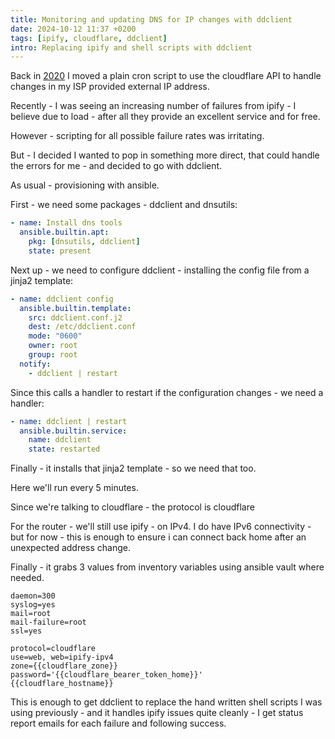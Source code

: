 ```yaml
---
title: Monitoring and updating DNS for IP changes with ddclient
date: 2024-10-12 11:37 +0200
tags: [ipify, cloudflare, ddclient]
intro: Replacing ipify and shell scripts with ddclient
---
```


Back in [2020](/2020/01/29/monitoring-ip-changes/) I moved a plain cron script to use the cloudflare API to handle changes in my ISP provided external IP address.

Recently - I was seeing an increasing number of failures from ipify - I believe due to load - after all they provide an excellent service and for free.

However - scripting for all possible failure rates was irritating.

But - I decided I wanted to pop in something more direct, that could handle the errors for me - and decided to go with ddclient.

As usual - provisioning with ansible.

First - we need some packages - ddclient and dnsutils:

```yaml
- name: Install dns tools
  ansible.builtin.apt:
    pkg: [dnsutils, ddclient]
    state: present
```

Next up - we need to configure ddclient - installing the config file from a jinja2 template:

```yaml
- name: ddclient config
  ansible.builtin.template:
    src: ddclient.conf.j2
    dest: /etc/ddclient.conf
    mode: "0600"
    owner: root
    group: root
  notify:
    - ddclient | restart
```

Since this calls a handler to restart if the configuration changes - we need a handler:

```yaml
- name: ddclient | restart
  ansible.builtin.service:
    name: ddclient
    state: restarted
```

Finally - it installs that jinja2 template - so we need that too.

Here we'll run every 5 minutes.

Since we're talking to cloudflare - the protocol is cloudflare

For the router - we'll still use ipify - on IPv4. I do have IPv6 connectivity - but for now - this is enough to ensure i can connect back home after an unexpected address change.

Finally - it grabs 3 values from inventory variables using ansible vault where needed.

```text
daemon=300
syslog=yes
mail=root
mail-failure=root
ssl=yes

protocol=cloudflare
use=web, web=ipify-ipv4
zone={{cloudflare_zone}}
password='{{cloudflare_bearer_token_home}}'
{{cloudflare_hostname}}
```

This is enough to get ddclient to replace the hand written shell scripts I was using previously - and it handles ipify issues quite cleanly - I get status report emails for each failure and following success.